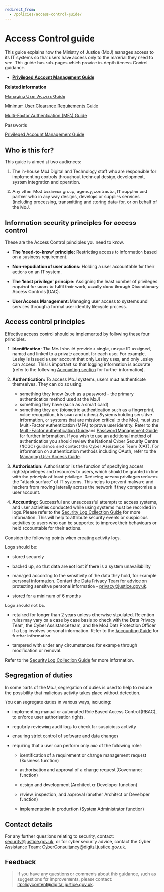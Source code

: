 ```yaml
---
redirect_from:
  - /policies/access-control-guide/
---
```

# Access Control guide

This guide explains how the Ministry of Justice \(MoJ\) manages access to its IT systems so that users have access only to the material they need to see. This guide has sub-pages which provide in-depth Access Control guidance.

-   **[Privileged Account Management Guide](privileged-account-management-guide.md)**  


**Related information**  


[Managing User Access Guide](managing-user-access-guide.md)

[Minimum User Clearance Requirements Guide](minimum-user-clearance-requirements-guide.md)

[Multi-Factor Authentication \(MFA\) Guide](multi-factor-authentication-mfa-guide.md)

[Passwords](passwords.md)

[Privileged Account Management Guide](privileged-account-management-guide.md)

## Who is this for?

This guide is aimed at two audiences:

1.  The in-house MoJ Digital and Technology staff who are responsible for implementing controls throughout technical design, development, system integration and operation.

2.  Any other MoJ business group, agency, contractor, IT supplier and partner who in any way designs, develops or supplies services \(including processing, transmitting and storing data\) for, or on behalf of the MoJ.


## Information security principles for access control

These are the Access Control principles you need to know.

-   **The 'need-to-know' principle:** Restricting access to information based on a business requirement.

-   **Non-repudiation of user actions:** Holding a user accountable for their actions on an IT system.

-   **The 'least privilege' principle:** Assigning the least number of privileges required for users to fulfil their work, usually done through Discretionary Access Controls \(DAC\).

-   **User Access Management:** Managing user access to systems and services through a formal user identity lifecycle process.


## Access control principles

Effective access control should be implemented by following these four principles.

1.  **Identification:** The MoJ should provide a single, unique ID assigned, named and linked to a private account for each user. For example, Lesley is issued a user account that only Lesley uses, and only Lesley can access. This is important so that logging information is accurate \(refer to the following [Accounting section](#accounting) for further information\).
2.  **Authentication:** To access MoJ systems, users must authenticate themselves. They can do so using:

    -   something they know \(such as a password - the primary authentication method used at the MoJ\)
    -   something they have \(such as a smart card\)
    -   something they are \(biometric authentication such as a fingerprint, voice recognition, iris scan and others\)
    Systems holding sensitive information, or systems that are mission critical to the MoJ, must use Multi-Factor Authentication \(MFA\) to prove user identity. Refer to the [Multi-Factor Authentication Guide](multi-factor-authentication-mfa-guide.md)and [Password Management Guide](password-managers.md) for further information. If you wish to use an additional method of authentication you should review the National Cyber Security Centre \(NCSC\) guidance and contact the Cyber Assistance Team \(CAT\). For information on authentication methods including OAuth, refer to the [Managing User Access Guide](managing-user-access-guide.md).

3.  **Authorisation:** Authorisation is the function of specifying access rights/privileges and resources to users, which should be granted in line with the principle of least privilege. Reducing access privileges reduces the "attack surface" of IT systems. This helps to prevent malware and hackers from moving laterally across the network if they compromise a user account.
4.  **Accounting:** Successful and unsuccessful attempts to access systems, and user activities conducted while using systems must be recorded in logs. Please refer to the [Security Log Collection Guide](security-log-collection-maturity-tiers.md) for more information. This will help to attribute security events or suspicious activities to users who can be supported to improve their behaviours or held accountable for their actions.

Consider the following points when creating activity logs.

Logs should be:

-   stored securely

-   backed up, so that data are not lost if there is a system unavailability

-   managed according to the sensitivity of the data they hold, for example personal information. Contact the Data Privacy Team for advice on protecting sensitive personal information - [privacy@justice.gov.uk](mailto:privacy@justice.gov.uk).

-   stored for a minimum of 6 months


Logs should not be:

-   retained for longer than 2 years unless otherwise stipulated. Retention rules may vary on a case by case basis so check with the Data Privacy Team, the Cyber Assistance team, and the MoJ Data Protection Officer if a Log involves personal information. Refer to the [Accounting Guide](accounting.md) for further information.

-   tampered with under any circumstances, for example through modification or removal.


Refer to the [Security Log Collection Guide](security-log-collection-maturity-tiers.md) for more information.

## Segregation of duties

In some parts of the MoJ, segregation of duties is used to help to reduce the possibility that malicious activity takes place without detection.

You can segregate duties in various ways, including:

-   implementing manual or automated Role Based Access Control \(RBAC\), to enforce user authorisation rights.

-   regularly reviewing audit logs to check for suspicious activity

-   ensuring strict control of software and data changes

-   requiring that a user can perform only *one* of the following roles:

    -   identification of a requirement or change management request \(Business function\)

    -   authorisation and approval of a change request \(Governance function\)

    -   design and development \(Architect or Developer function\)

    -   review, inspection, and approval \(another Architect or Developer function\)

    -   implementation in production \(System Administrator function\)


## Contact details

For any further questions relating to security, contact: [security@justice.gov.uk](mailto:security@justice.gov.uk), or for cyber security advice, contact the Cyber Assistance Team: [CyberConsultancy@digital.justice.gov.uk](mailto:CyberConsultancy@digital.justice.gov.uk).

## Feedback

> If you have any questions or comments about this guidance, such as suggestions for improvements, please contact: [itpolicycontent@digital.justice.gov.uk](mailto:itpolicycontent@digital.justice.gov.uk).

